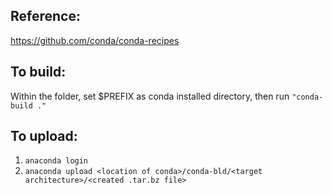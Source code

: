 Reference:
----------

https://github.com/conda/conda-recipes

To build: 
---------
Within the folder, set $PREFIX as conda installed directory, then run `"conda-build ."`

To upload:
----------
1. `anaconda login`
2. `anaconda upload <location of conda>/conda-bld/<target architecture>/<created .tar.bz file>`
